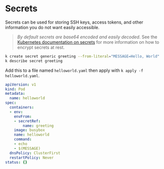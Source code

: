 # Secrets

Secrets can be used for storing SSH keys, access tokens, and other information you do not want easily accessible. 

>*By default secrets are base64 encoded and easily decoded*. See the [Kubernetes documentation on secrets](https://kubernetes.io/docs/concepts/configuration/secret/) for more information on how to encrypt secrets at rest. 

```bash
k create secret generic greeting --from-literal="MESSAGE=Hello, World"
k describe secret greeting
```

Add this to a file named `helloworld.yaml` then apply with `k apply -f helloworld.yaml`.

```yaml
apiVersion: v1
kind: Pod
metadata:
  name: helloworld
spec:
  containers:
  - env:
    envFrom:
    - secretRef:
        name: greeting
    image: busybox
    name: helloworld
    command:
    - echo
    - $(MESSAGE)
  dnsPolicy: ClusterFirst
  restartPolicy: Never
status: {}
```
